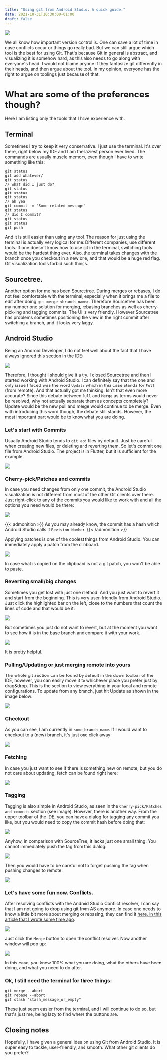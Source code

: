```yaml
---
title: "Using git from Android Studio. A quick guide."
date: 2021-10-31T10:30:00+01:00
draft: false
---
```


![](/images/duck.jpg)

We all know how important version control is. One can save a lot of time in case conflicts occur or things go really bad. But we can still argue which tool is the best for using Git. That's because Git in general is abstract, and visualizing it is somehow hard, as this also needs to go along with everyone's head. I would not blame anyone if they fantasize git differently in their heads, and then argue about the tool. In my opinion, everyone has the right to argue on toolings just because of that.

# What are some of the preferences though?
Here I am listing only the tools that I have experience with.

## Terminal

Sometimes I try to keep it very conservative. I just use the terminal. It's over there, right below my IDE and I am the laziest person ever lived. The commands are usually muscle memory, even though I have to write something like this:

```
git status
git add whatever/
git status
// what did I just do?
git status
git status
git status
// ah yea
git commit -m "Some related message"
git status
// did I commit?
git status
git status
git push
```

And it is still easier than using any tool. The reason for just using the terminal is actually very logical for me: Different companies, use different tools. If one doesn't know how to use git in the terminal, switching tools would be the hardest thing ever. Also, the terminal takes changes with the branch once you checkout in a new one, and that would be a huge red flag. Git visualization tools forbid such things.

## Sourcetree.
Another option for me has been Sourcetree. During merges or rebases, I do not feel comfortable with the terminal, especially when it brings me a file to edit after doing `git merge <branch_name>`. Therefore Sourcetree has been my number one solution for merging, rebasing branches as well as cherry-pick-ing and tagging commits. The UI is very friendly. However Sourcetree has problems sometimes positioning the view in the right commit after switching a branch, and it looks very laggy.

## Android Studio
Being an Android Developer, I do not feel well about the fact that I have always ignored this section in the IDE:

![](/images/git_as.jpg)

Therefore, I thought I should give it a try. I closed Sourcetree and then I started working with Android Studio. I can definitely say that the one and only issue I faced was
the word `Update` which in this case stands for `Pull` (from remote). And that actually got me thinking: Isn't that even more accurate? Since this debate between `Pull` and `Merge` as terms would never be resolved, why not actually separate them as concepts completely? Update would be the new pull and merge would continue to be merge. Even with introducing this word though, the debate still stands. However, the most important part would be to know what you are doing.

### Let's start with Commits

Usually Android Studio tends to `git add` files by default. Just be careful when creating new files, or deleting and reverting them. So let's commit one file from Android Studio. The project is in Flutter, but it is sufficient for the example. 

![](/images/git_commit_as.png)

### Cherry-pick/Patches and commits

In case you need changes from only one commit, the Android Studio visualization is not different from most of the other Git clients over there. Just right-click to any of the commits you would like to work with and all the options you need would be there:

![](/images/git_branch_operations.png)

{{< admonition >}}
As you may already know, the commit has a hash which Android Studio calls it `Revision Number`.
{{< /admonition >}}

Applying patches is one of the coolest things from Android Studio. You can immediately apply a patch from the clipboard.

![](/images/git_as_patch.png)

In case what is copied on the clipboard is not a git patch, you won't be able to paste.

### Reverting small/big changes

Sometimes you get lost with just one method. And you just want to revert it and start from the beginning. This is very user-friendly from Android Studio. Just click the highlighted bar on the left, close to the numbers that count the lines of code and that would be it:

![](/images/git_revert_as.png)

But sometimes you just do not want to revert, but at the moment you want to see how it is in the base branch and compare it with your work. 

![](/images/git_as_compare.png)

It is pretty helpful.

### Pulling/Updating or just merging remote into yours

The whole git section can be found by default in the down toolbar of the IDE, however, you can easily move it to whichever place you prefer just by drag&drop.
This is the section to view everything in your local and remote configurations. To update from any branch, just hit Update as shown in the image below:

![](/images/git_as_update.png)

### Checkout

As you can see, I am currently in `some_branch_name`. If I would want to checkout to a (new) branch, it's just one click away:

![](/images/git_checkout_as.png)

### Fetching

In case you just want to see if there is something new on remote, but you do not care about updating, fetch can be found right here:

![](/images/git_as_fetch.png)

### Tagging

Tagging is also simple in Android Studio, as seen in the `Cherry-pick/Patches and commits` section (see image). However, there is another way. From the upper toolbar of the IDE, you can have a dialog for tagging any commit you like, but you would need to copy the commit hash before doing that:

![](/images/git_new_tag.png)

Anyhow, in comparison with SourceTree, it lacks just one small thing. You cannot immediately push the tag from this dialog:

![](/images/git_tag_no_push.png)

Then you would have to be careful not to forget pushing the tag when pushing changes to remote:

![](/images/git_push_tag_current_branch.png)

### Let's have some fun now. Conflicts.

After resolving conflicts with the Android Studio Conflict resolver, I can say that I am not going to drop using git from AS anymore. In case one needs to know a little bit more about merging or rebasing, they can find it [here, in this article that I wrote some time ago](https://coroutinedispatcher.com/posts/git_me_baby_one_more_time/).

![](/images/git_merge_conflicts.png)

Just click the `Merge` button to open the conflict resolver. Now another window will pop up:

![](/images/git_conflict_resolver.png)

In this case, you know 100% what you are doing, what the others have been doing, and what you need to do after.

### Ok, I still need the terminal for three things:

```
git merge --abort
git rebase --abort
git stash "stash_message_or_empty"
```

These just seem easier from the terminal, and I will continue to do so, but that's just me, being lazy to find where the buttons are.

## Closing notes
Hopefully, I have given a general idea on using Git from Android Studio. It is super easy to tackle, user-friendly, and smooth. What other git clients do you prefer?